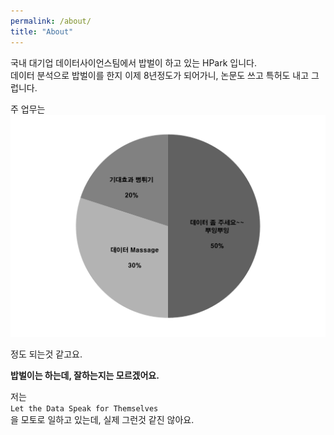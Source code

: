 ```yaml
---
permalink: /about/
title: "About"
---
```


국내 대기업 데이터사이언스팀에서 밥벌이 하고 있는 HPark 입니다.  
데이터 분석으로 밥벌이를 한지 이제 8년정도가 되어가니, 논문도 쓰고 특허도 내고 그럽니다.  

주 업무는
![주 업무](/images/about.png)

정도 되는것 같고요.

**밥벌이는 하는데, 잘하는지는 모르겠어요.**


저는  
`Let the Data Speak for Themselves`  
을 모토로 일하고 있는데, 실제 그런것 같진 않아요.
